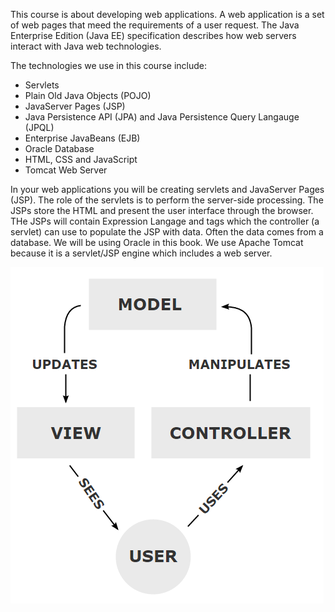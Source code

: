 <!--djw: done -->
This course is about developing web applications. A web application is a set of web pages that meed the requirements of a user request. The Java Enterprise Edition (Java EE) specification describes how web servers interact with Java web technologies. 

The technologies we use in this course include:
* Servlets
* Plain Old Java Objects (POJO)
* JavaServer Pages (JSP)
* Java Persistence API (JPA) and Java Persistence Query Langauge (JPQL)
* Enterprise JavaBeans (EJB)
* Oracle Database
* HTML, CSS and JavaScript
* Tomcat Web Server

In your web applications you will be creating servlets and JavaServer Pages (JSP). The role of the servlets is to perform the server-side processing. The JSPs store the HTML and present the user interface through the browser. THe JSPs will contain Expression Langage and tags which the controller (a servlet) can use to populate the JSP with data. Often the data comes from a database. We will be using Oracle in this book. We use Apache Tomcat because it is a servlet/JSP engine which includes a web server.

![](images/mvc/MVC-Process.png)